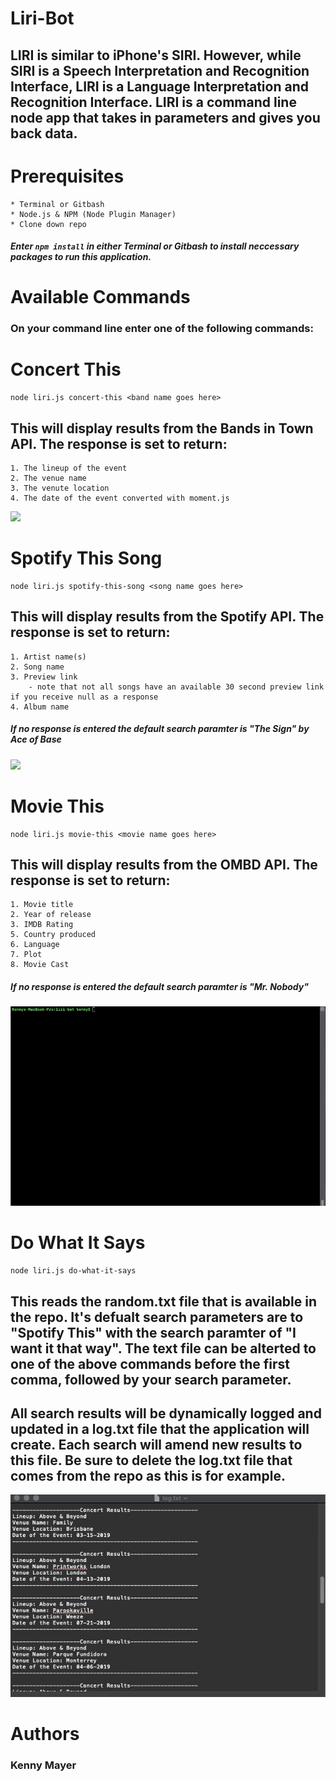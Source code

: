 # Liri-Bot

## LIRI is similar to iPhone's SIRI. However, while SIRI is a Speech Interpretation and Recognition Interface, LIRI is a Language Interpretation and Recognition Interface. LIRI is a command line node app that takes in parameters and gives you back data.

# Prerequisites

    * Terminal or Gitbash
    * Node.js & NPM (Node Plugin Manager)
    * Clone down repo

##### Enter `npm install` in either Terminal or Gitbash to install neccessary packages to run this application.

# Available Commands
### On your command line enter one of the following commands:

# Concert This

    node liri.js concert-this <band name goes here>

## This will display results from the Bands in Town API. The response is set to return:

    1. The lineup of the event
    2. The venue name
    3. The venute location
    4. The date of the event converted with moment.js

![](https://github.com/kmayer48/liri-bot/blob/master/gifs/concert-this.gif)
    
# Spotify This Song

    node liri.js spotify-this-song <song name goes here>

## This will display results from the Spotify API. The response is set to return:

    1. Artist name(s)
    2. Song name
    3. Preview link
        - note that not all songs have an available 30 second preview link if you receive null as a response
    4. Album name

##### If no response is entered the default search paramter is "The Sign" by Ace of Base

![](https://github.com/kmayer48/liri-bot/blob/master/gifs/spotify-this.gif)

# Movie This

    node liri.js movie-this <movie name goes here>

## This will display results from the OMBD API. The response is set to return:

    1. Movie title
    2. Year of release
    3. IMDB Rating
    5. Country produced
    6. Language
    7. Plot
    8. Movie Cast

##### If no response is entered the default search paramter is "Mr. Nobody"

![](https://github.com/kmayer48/liri-bot/blob/master/gifs/movie-this.gif)

# Do What It Says

    node liri.js do-what-it-says

## This reads the random.txt file that is available in the repo. It's defualt search parameters are to "Spotify This" with the search paramter of "I want it that way". The text file can be alterted to one of the above commands before the first comma, followed by your search parameter. 

## All search results will be dynamically logged and updated in a log.txt file that the application will create. Each search will amend new results to this file. Be sure to delete the log.txt file that comes from the repo as this is for example. 

![](https://github.com/kmayer48/liri-bot/blob/master/gifs/txt-file.gif)

# Authors

### Kenny Mayer